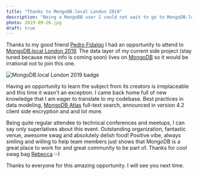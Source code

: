 ```yaml
---
title: "Thanks to MongoDB.local London 2019"
description: "Being a MongoDB user I could not wait to go to MongoDB.local London 2019. Having an opportunity to learn the subject from its creators is irreplaceable and this time it wasn't an exception."
photo: 2019-09-26.jpg
draft: true
---
```


Thanks to my good friend [Pedro Fidalgo](https://www.instagram.com/fidalgodev/) I had an opportunity to attend to [MongoDB.local London 2019](https://www.mongodb.com/local/london). The data layer of my current side project (stay tuned because more info is coming soon) lives on [MongoDB](https://www.mongodb.com) so it would be irrational not to join this one.

![MongoDB.local London 2019 badge](/photos/2019-09-26-1.jpg)

Having an opportunity to learn the subject from its creators is irreplaceable and this time it wasn't an exception. I came back home full of new knowledge that I am eager to translate to my codebase. Best practices in data modeling, [MongoDB Atlas](https://www.mongodb.com/cloud/atlas) full-text search, announced in version 4.2 client side encryption and and lot more. 

Being quite regular attendee to technical conferences and meetups, I can say only superlatives about this event. Outstanding organization, fantastic venue, awesome swag and absolutely delish food! Positive vibe, always smiling and willing to help team members just shows that MongoDB is a great place to work for and great community to be part of. Thanks for cool swag bag [Rebecca](https://twitter.com/BeckFastAtTiffs) :-)

Thanks to everyone for this amazing opportunity. I will see you next time.
